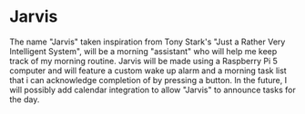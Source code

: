 # Jarvis

The name "Jarvis" taken inspiration from Tony Stark's "Just a Rather Very Intelligent System", will be a morning "assistant" who will help me keep track of my morning routine. Jarvis will be made using a Raspberry Pi 5 computer and will feature a custom wake up alarm and a morning task list that i can acknowledge completion of by pressing a button. In the future, I will possibly add calendar integration to allow "Jarvis" to announce tasks for the day.
